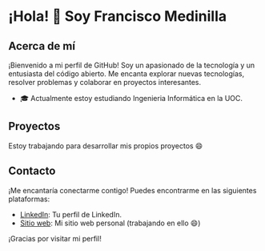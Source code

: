# ¡Hola! 👋 Soy Francisco Medinilla

## Acerca de mí
¡Bienvenido a mi perfil de GitHub! Soy un apasionado de la tecnología y un entusiasta del código abierto. Me encanta explorar nuevas tecnologías, resolver problemas y colaborar en proyectos interesantes.

- 🎓 Actualmente estoy estudiando Ingenieria Informática en la UOC.

## Proyectos
Estoy trabajando para desarrollar mis propios proyectos 😄

## Contacto
¡Me encantaría conectarme contigo! Puedes encontrarme en las siguientes plataformas:

- [LinkedIn](https://www.linkedin.com/in/franciscomedinilla): Tu perfil de LinkedIn.
- [Sitio web](https://fmedinilla.com): Mi sitio web personal (trabajando en ello 😄)

¡Gracias por visitar mi perfil!
